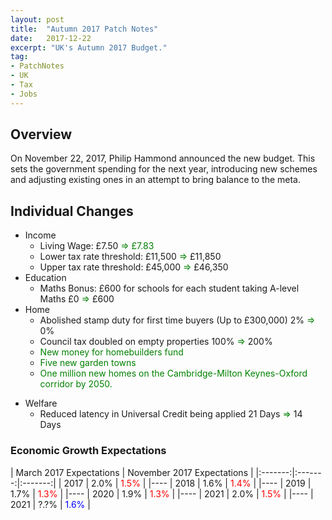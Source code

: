 ```yaml
---
layout: post
title:  "Autumn 2017 Patch Notes"
date:   2017-12-22
excerpt: "UK's Autumn 2017 Budget."
tag:
- PatchNotes
- UK
- Tax
- Jobs
---
```


## Overview ##

On November 22, 2017, Philip Hammond announced the new budget. This sets the government spending for the next year, introducing new schemes and adjusting existing ones in an attempt to bring balance to the meta.

## Individual Changes ##

 - Income
	 - Living Wage: £7.50 <span style="color:green">⇒ £7.83</span>
	 - Lower tax rate threshold: £11,500 <span style="color:green">⇒</span> £11,850
	 - Upper tax rate threshold: £45,000 <span style="color:green">⇒</span> £46,350
 - Education
	 - Maths Bonus: £600 for schools for each student taking A-level Maths £0 <span style="color:green">⇒</span> £600
 - Home
	 - Abolished stamp duty for first time buyers (Up to £300,000) 2% <span style="color:green">⇒</span> 0%
	 - Council tax doubled on empty properties 100% <span style="color:green">⇒</span> 200%
	 - <span style="color:green">New money for homebuilders fund</span>
	 - <span style="color:green">Five new garden towns</span>
	 - <span style="color:green">One million new homes on the Cambridge-Milton Keynes-Oxford corridor by 2050.
</span>

 - Welfare
	 - Reduced latency in Universal Credit being applied 21 Days <span style="color:green">⇒</span> 14 Days

### <span align="center">Economic Growth Expectations</span> ###

| March 2017 Expectations | November 2017 Expectations |
|:-------:|:-------:|:-------:|
| 2017 | 2.0% | <span style="color:red">1.5%</span> |
|----
| 2018 | 1.6% | <span style="color:red">1.4%</span> |
|----
| 2019 | 1.7% | <span style="color:red">1.3%</span> |
|----
| 2020 | 1.9% | <span style="color:red">1.3%</span> |
|----
| 2021 | 2.0% | <span style="color:red">1.5%</span> |
|----
| 2021 | ?.?% | <span style="color:blue">1.6%</span> |
